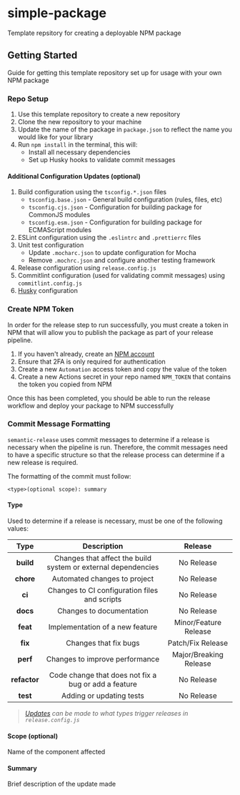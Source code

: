# simple-package

Template repsitory for creating a deployable NPM package

## Getting Started

Guide for getting this template repository set up for usage with your own NPM package

### Repo Setup

1. Use this template repository to create a new repository
1. Clone the new repository to your machine
1. Update the name of the package in `package.json` to reflect the name you would like for your library
1. Run `npm install` in the terminal, this will:
    - Install all necessary dependencies
    - Set up Husky hooks to validate commit messages

#### Additional Configuration Updates (optional)

1. Build configuration using the `tsconfig.*.json` files
    - `tsconfig.base.json` - General build configuration (rules, files, etc)
    - `tsconfig.cjs.json` - Configuration for building package for CommonJS modules
    - `tsconfig.esm.json` - Configuration for building package for ECMAScript modules
1. ESLint configuration using the `.eslintrc` and `.prettierrc` files
1. Unit test configuration
    - Update `.mocharc.json` to update configuration for Mocha
    - Remove `.mochrc.json` and configure another testing framework
1. Release configuration using `release.config.js`
1. Commitlint configuration (used for validating commit messages) using `commitlint.config.js`
1. [Husky](https://typicode.github.io/husky/#/) configuration

### Create NPM Token

In order for the release step to run successfully, you must create a token in NPM that will
allow you to publish the package as part of your release pipeline.

1. If you haven't already, create an [NPM account](https://www.npmjs.com/signup)
1. Ensure that 2FA is only required for authentication
1. Create a new `Automation` access token and copy the value of the token
1. Create a new Actions secret in your repo named `NPM_TOKEN` that contains the token you copied from NPM

Once this has been completed, you should be able to run the release workflow and deploy your package to NPM successfully

### Commit Message Formatting

`semantic-release` uses commit messages to determine if a release is necessary when the pipeline is run.
Therefore, the commit messages need to have a specific structure so that the release process can determine if a new release is required.

The formatting of the commit must follow:

```text
<type>(optional scope): summary
```

#### **Type**

Used to determine if a release is necessary, must be one of the following values:

| Type | Description | Release |
|:----:|:-----------:|:-------:|
|**build**|Changes that affect the build system or external dependencies|No Release|
|**chore**|Automated changes to project|No Release|
|**ci**|Changes to CI configuration files and scripts|No Release|
|**docs**|Changes to documentation|No Release|
|**feat**|Implementation of a new feature|Minor/Feature Release|
|**fix**|Changes that fix bugs|Patch/Fix Release|
|**perf**|Changes to improve performance|Major/Breaking Release|
|**refactor**|Code change that does not fix a bug or add a feature|No Release|
|**test**|Adding or updating tests|No Release|

> *[Updates](https://github.com/semantic-release/semantic-release#commit-message-format) can be made to what types trigger releases in `release.config.js`*

#### **Scope** (optional)

Name of the component affected

#### **Summary**

Brief description of the update made
